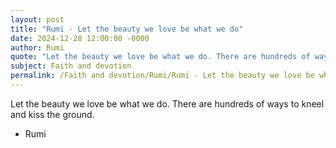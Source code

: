 ```yaml
---
layout: post
title: "Rumi - Let the beauty we love be what we do"
date: 2024-12-28 12:00:00 -0000
author: Rumi
quote: "Let the beauty we love be what we do. There are hundreds of ways to kneel and kiss the ground."
subject: Faith and devotion
permalink: /Faith and devotion/Rumi/Rumi - Let the beauty we love be what we do
---
```


Let the beauty we love be what we do. There are hundreds of ways to kneel and kiss the ground.

- Rumi
